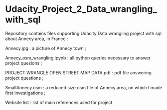 # Udacity_Project_2_Data_wrangling_with_sql

Repository contains files supporting Udacity Data wrangling project with sql about Annecy area, in France :

  Annecy.jpg : a picture of Annecy town ;  
  
  Annecy_osm_wrangling.ipynb : all python queries necessary to answer project quesions ;  
  
  PROJECT WRANGLE OPEN STREET MAP DATA.pdf : pdf file answering project questions ;  
  
  SmallAnnecy.osm : a reduced size osm file of Annecy area, on which I made first investigations ;  
  
  Website list : list of main references used for project

